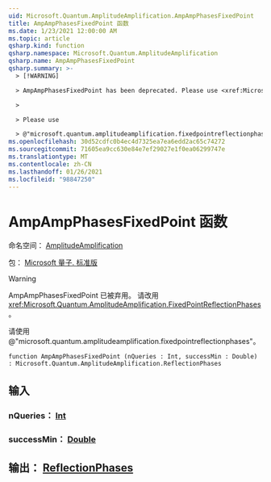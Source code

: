 ```yaml
---
uid: Microsoft.Quantum.AmplitudeAmplification.AmpAmpPhasesFixedPoint
title: AmpAmpPhasesFixedPoint 函数
ms.date: 1/23/2021 12:00:00 AM
ms.topic: article
qsharp.kind: function
qsharp.namespace: Microsoft.Quantum.AmplitudeAmplification
qsharp.name: AmpAmpPhasesFixedPoint
qsharp.summary: >-
  > [!WARNING]

  > AmpAmpPhasesFixedPoint has been deprecated. Please use <xref:Microsoft.Quantum.AmplitudeAmplification.FixedPointReflectionPhases> instead.

  >

  > Please use

  > @"microsoft.quantum.amplitudeamplification.fixedpointreflectionphases".
ms.openlocfilehash: 30d52cdfc0b4ec4d7325ea7ea6edd2ac65c74272
ms.sourcegitcommit: 71605ea9cc630e84e7ef29027e1f0ea06299747e
ms.translationtype: MT
ms.contentlocale: zh-CN
ms.lasthandoff: 01/26/2021
ms.locfileid: "98847250"
---
```

# <a name="ampampphasesfixedpoint-function"></a>AmpAmpPhasesFixedPoint 函数

命名空间： [AmplitudeAmplification](xref:Microsoft.Quantum.AmplitudeAmplification)

包： [Microsoft 量子. 标准版](https://nuget.org/packages/Microsoft.Quantum.Standard)


> [!WARNING]
> AmpAmpPhasesFixedPoint 已被弃用。 请改用 <xref:Microsoft.Quantum.AmplitudeAmplification.FixedPointReflectionPhases>。
>
> 请使用 @"microsoft.quantum.amplitudeamplification.fixedpointreflectionphases"。



```qsharp
function AmpAmpPhasesFixedPoint (nQueries : Int, successMin : Double) : Microsoft.Quantum.AmplitudeAmplification.ReflectionPhases
```


## <a name="input"></a>输入

### <a name="nqueries--int"></a>nQueries： [Int](xref:microsoft.quantum.lang-ref.int)




### <a name="successmin--double"></a>successMin： [Double](xref:microsoft.quantum.lang-ref.double)





## <a name="output--reflectionphases"></a>输出： [ReflectionPhases](xref:Microsoft.Quantum.AmplitudeAmplification.ReflectionPhases)

